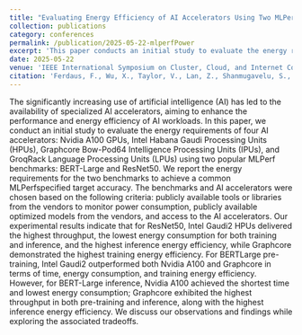 ```yaml
---
title: "Evaluating Energy Efficiency of AI Accelerators Using Two MLPerf Benchmarks"
collection: publications
category: conferences
permalink: /publication/2025-05-22-mlperfPower
excerpt: 'This paper conducts an initial study to evaluate the energy requirements of four AI accelerators: Nvidia A100 GPUs, Intel Habana Gaudi Processing Units (HPUs), Graphcore Bow-Pod64 Intelligence Processing Units (IPUs), and GroqRack Language Processing Units (LPUs) using two popular MLPerf benchmarks: BERT-Large and ResNet50.'
date: 2025-05-22
venue: 'IEEE International Symposium on Cluster, Cloud, and Internet Computing (CCGrid)'
citation: 'Ferdaus, F., Wu, X., Taylor, V., Lan, Z., Shanmugavelu, S., Vishwanath, V., & Papka, M. E. (2025, May). &quot;Evaluating Energy Efficiency of Ai Accelerators Using Two Mlperf Benchmarks.&quot; <i>In 2025 IEEE 25th International Symposium on Cluster, Cloud and Internet Computing (CCGrid)</i>. (pp. 549-558). IEEE.'
---
```


The significantly increasing use of artificial intelligence (AI) has led to the availability of specialized AI accelerators, aiming to enhance the performance and energy efficiency of AI workloads. In this paper, we conduct an initial study to evaluate the energy requirements of four AI accelerators: Nvidia A100 GPUs, Intel Habana Gaudi Processing Units (HPUs), Graphcore Bow-Pod64 Intelligence Processing Units (IPUs), and GroqRack Language Processing Units (LPUs) using two popular MLPerf benchmarks: BERT-Large and ResNet50. We report the energy requirements for the two benchmarks to achieve a common MLPerfspecified target accuracy. The benchmarks and AI accelerators were chosen based on the following criteria: publicly available tools or libraries from the vendors to monitor power consumption, publicly available optimized models from the vendors, and access to the AI accelerators. Our experimental results indicate that for ResNet50, Intel Gaudi2 HPUs delivered the highest throughput, the lowest energy consumption for both training and inference, and the highest inference energy efficiency, while Graphcore demonstrated the highest training energy efficiency. For BERTLarge pre-training, Intel Gaudi2 outperformed both Nvidia A100 and Graphcore in terms of time, energy consumption, and training energy efficiency. However, for BERT-Large inference, Nvidia A100 achieved the shortest time and lowest energy consumption; Graphcore exhibited the highest throughput in both pre-training and inference, along with the highest inference energy efficiency. We discuss our observations and findings while exploring the associated tradeoffs.

<!--slidesurl: 'http://academicpages.github.io/files/slides1.pdf'
paperurl: 'http://academicpages.github.io/files/paper1.pdf'
bibtexurl: 'http://academicpages.github.io/files/bibtex1.bib'
citation: 'Your Name, You. (2009). &quot;Paper Title Number 1.&quot; <i>Journal 1</i>. 1(1).'
---
The contents above will be part of a list of publications, if the user clicks the link for the publication than the contents of section will be rendered as a full page, allowing you to provide more information about the paper for the reader. When publications are displayed as a single page, the contents of the above "citation" field will automatically be included below this section in a smaller font.-->
